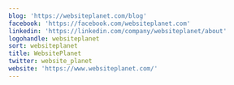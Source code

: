 ```yaml
---
blog: 'https://websiteplanet.com/blog'
facebook: 'https://facebook.com/websiteplanet.com'
linkedin: 'https://linkedin.com/company/websiteplanet/about'
logohandle: websiteplanet
sort: websiteplanet
title: WebsitePlanet
twitter: website_planet
website: 'https://www.websiteplanet.com/'
---
```

